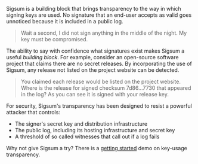 Sigsum is a building block that brings transparency to the way in which signing
keys are used.  No signature that an end-user accepts as valid goes unnoticed
because it is included in a public log.

> Wait a second, I did not sign anything in the middle of the night.  My key
> must be compromised.

The ability to say with confidence what signatures exist makes Sigsum a useful
_building block_.  For example, consider an open-source software project that
claims there are no secret releases.  By incorporating the use of Sigsum, any
release not listed on the project website can be detected.

> You claimed each release would be listed on the project website.  Where is the
> release for signed checksum 7d86...7730 that appeared in the log?  As you can
> see it is signed with your release key.

For security, Sigsum's transparency has been designed to resist a powerful
attacker that controls:

  - The signer's secret key and distribution infrastructure
  - The public log, including its hosting infrastructure and secret key
  - A threshold of so called witnesses that call out if a log fails

Why not give Sigsum a try?  There is a [getting started](/getting-started) demo
on key-usage transparency.
